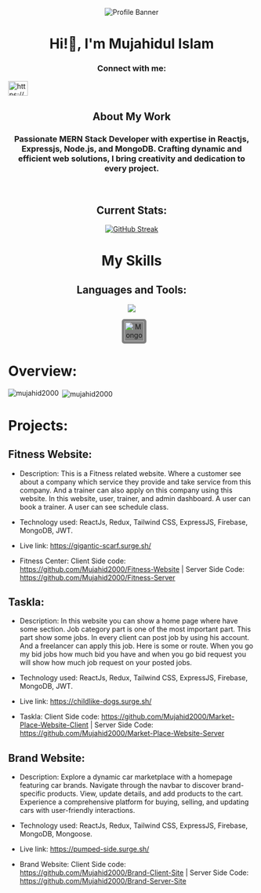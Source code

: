 <p align="center">
  <img src="https://i.ibb.co/Z84W4Qq/Black-and-White-Gradient-Personal-Linked-In-Banner.png" alt="Profile Banner" />
</p>

<h1 align='center'>Hi!👋, I'm Mujahidul Islam</h1>

<h3 align="center">Connect with me:</h3>
<p align="left">
<a href="https://linkedin.com/in/https://www.linkedin.com/in/mujahidul-islam-07b5a42a0/" target="blank"><img align="center" src="https://raw.githubusercontent.com/rahuldkjain/github-profile-readme-generator/master/src/images/icons/Social/linked-in-alt.svg" alt="https://www.linkedin.com/in/mujahidul-islam-07b5a42a0/" height="30" width="40" /></a>
</p>
<h2 align="center">About My Work</h2>
<h3 align=center>Passionate MERN Stack Developer with expertise in Reactjs, Expressjs, Node.js, and MongoDB. Crafting dynamic and efficient web solutions, I bring creativity and dedication to every project. </h3>

<br>

<h2 align='center'>Current Stats:</h2>

<p align="center">
  <a href="https://github.com/Mujahid2000">
    <img src="https://github-readme-streak-stats.herokuapp.com?user=Mujahid2000&theme=tokyonight&border_radius=4.8&date_format=j%20M%5B%20Y%5D&card_width=505)](https://github.com/Mujahid2000" alt="GitHub Streak" />
  </a>
</p>


 


<h1 align="center">My Skills</h1>

<h2 align="center">Languages and Tools:</h2>

<p align="center">
  <a href="https://github.com/Mujahid2000">
    <img src="https://skillicons.dev/icons?i=js,react,redux,nodejs,mongodb,expressjs,html,css,tailwind,materialui,vscode" />
    <div align='center'>
      <img style="background-color: #808080; padding: 5px; border-radius: 5px; margin-left: 10px;" src="https://mongoosejs.com/docs/images/mongoose5_62x30_transparent.png" alt="Mongoose" width="40" height="40" />
    </div>
  </a>
</p>

# Overview: 

<p><img align="left" src="https://github-readme-stats.vercel.app/api/top-langs?username=mujahid2000&show_icons=true&locale=en&layout=compact" alt="mujahid2000" /></p>

<p>&nbsp;<img align="center" src="https://github-readme-stats.vercel.app/api?username=mujahid2000&show_icons=true&locale=en" alt="mujahid2000" /></p>



# Projects:

## Fitness Website: 
* Description: This is a Fitness related website. Where a customer see about a company which service they provide and take service from this company. And a trainer can also apply on this company using this website. In this website, user, trainer, and admin dashboard. A user can book a trainer. A user can see schedule class.


* Technology used: ReactJs, Redux, Tailwind CSS, ExpressJS, Firebase, MongoDB, JWT.
* Live link: https://gigantic-scarf.surge.sh/

* Fitness Center:  Client Side code: https://github.com/Mujahid2000/Fitness-Website | Server Side Code: https://github.com/Mujahid2000/Fitness-Server



## Taskla: 
* Description: In this website you can show a home page where have some section. Job category part is one of the most important part. This part show some jobs. In every client can post job by using his account. And a freelancer can apply this job. Here is some or route. When you go my bid jobs how much bid you have and when you go bid request you will show how much job request on your posted jobs.


* Technology used: ReactJs, Redux, Tailwind CSS, ExpressJS, Firebase, MongoDB, JWT.

* Live link: https://childlike-dogs.surge.sh/
* Taskla:  Client Side code: https://github.com/Mujahid2000/Market-Place-Website-Client | Server Side Code: https://github.com/Mujahid2000/Market-Place-Website-Server

## Brand Website: 
* Description: Explore a dynamic car marketplace with a homepage featuring car brands. Navigate through the navbar to discover brand-specific products. View, update details, and add products to the cart. Experience a comprehensive platform for buying, selling, and updating cars with user-friendly interactions.


* Technology used: ReactJs, Redux, Tailwind CSS, ExpressJS, Firebase, MongoDB, Mongoose.

* Live link: https://pumped-side.surge.sh/
* Brand Website:  Client Side code: https://github.com/Mujahid2000/Brand-Client-Site | Server Side Code: https://github.com/Mujahid2000/Brand-Server-Site


